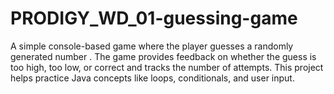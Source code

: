 # PRODIGY_WD_01-guessing-game
A simple console-based game where the player guesses a randomly generated number . The game provides feedback on whether the guess is too high, too low, or correct and tracks the number of attempts. This project helps practice Java concepts like loops, conditionals, and user input.
